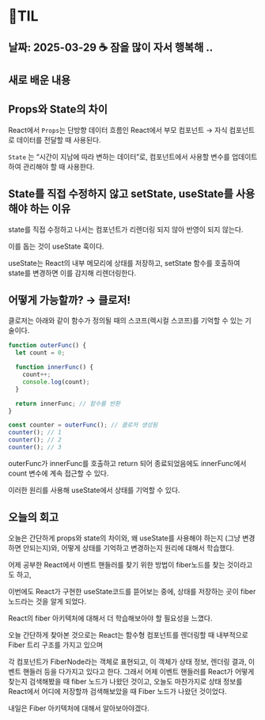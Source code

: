 # 🧾TIL
## 날짜: 2025-03-29 ☕ 잠을 많이 자서 행복해 ..

## 새로 배운 내용
## Props와 State의 차이

React에서 `Props`는 단방향 데이터 흐름인 React에서 부모 컴포넌트 → 자식 컴포넌트로 데이터를 전달할 때 사용된다.

`State` 는 “시간이 지남에 따라 변하는 데이터”로, 컴포넌트에서 사용할 변수를 업데이트하여 관리해야 할 때 사용한다.

## State를 직접 수정하지 않고 setState, useState를 사용해야 하는 이유

state를 직접 수정하고 나서는 컴포넌트가 리렌더링 되지 않아 반영이 되지 않는다.

이를 돕는 것이 useState 훅이다.

useState는 React의 내부 메모리에 상태를 저장하고, setState 함수를 호출하여 state를 변경하면 이를 감지해 리렌더링한다. 

## 어떻게 가능할까? → 클로저!

클로저는 아래와 같이 함수가 정의될 때의 스코프(렉시컬 스코프)를 기억할 수 있는 기술이다.

```jsx
function outerFunc() {
  let count = 0;

  function innerFunc() {
    count++;
    console.log(count);
  }

  return innerFunc; // 함수를 반환
}

const counter = outerFunc(); // 클로저 생성됨
counter(); // 1
counter(); // 2
counter(); // 3

```

outerFunc가 innerFunc를 호출하고 return 되어 종료되었음에도 innerFunc에서 count 변수에 계속 접근할 수 있다.

이러한 원리를 사용해 useState에서 상태를 기억할 수 있다.

## 오늘의 회고
오늘은 간단하게 props와 state의 차이와, 왜 useState를 사용해야 하는지 (그냥 변경하면 안되는지)와, 어떻게 상태를 기억하고 변경하는지 원리에 대해서 학습했다.

어제 공부한 React에서 이벤트 핸들러를 찾기 위한 방법이 fiber노드를 찾는 것이라고도 하고,

이번에도 React가 구현한 useState코드를 뜯어보는 중에, 상태를 저장하는 곳이 fiber노드라는 것을 알게 되었다.

React의 fiber 아키텍처에 대해서 더 학습해보아야 할 필요성을 느꼈다.

오늘 간단하게 찾아본 것으로는 React는 함수형 컴포넌트를 렌더링할 때 내부적으로 Fiber 트리 구조를 가지고 있으며

각 컴포넌트가 FiberNode라는 객체로 표현되고, 이 객체가 상태 정보, 렌더링 결과, 이벤트 핸들러 등을 다가지고 있다고 한다. 그래서 어제 이벤트 핸들러를 React가 어떻게 찾는지 검색해봤을 때 fiber 노드가 나왔던 것이고, 오늘도 마찬가지로 상태 정보를 React에서 어디에 저장할까 검색해보았을 때 Fiber 노드가 나왔던 것이었다.

내일은 Fiber 아키텍처에 대해서 알아보아야겠다.
